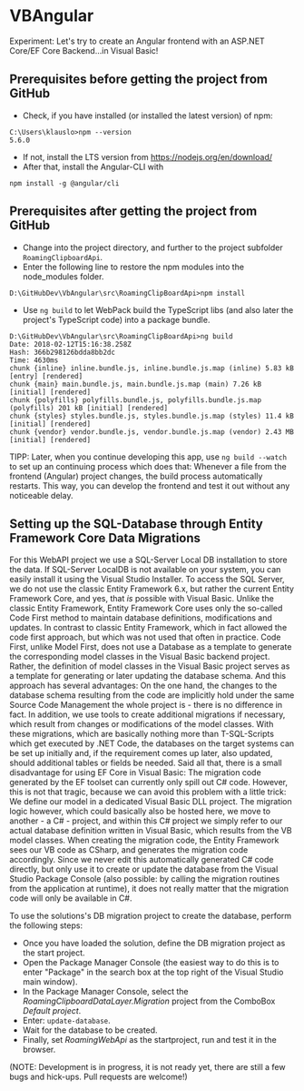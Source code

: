 
# VBAngular
Experiment: Let's try to create an Angular frontend with an ASP.NET Core/EF Core Backend...in Visual Basic!

## Prerequisites before getting the project from GitHub
* Check, if you have installed (or installed the latest version) of npm:

```
C:\Users\klauslo>npm --version
5.6.0
```
* If not, install the LTS version from https://nodejs.org/en/download/
* After that, install the Angular-CLI with

```
npm install -g @angular/cli
```

## Prerequisites after getting the project from GitHub
* Change into the project directory, and further to the project subfolder `RoamingClipboardApi`.
* Enter the following line to restore the npm modules into the node_modules folder.
```
D:\GitHubDev\VbAngular\src\RoamingClipBoardApi>npm install
```

* Use `ng build` to let WebPack build the TypeScript libs (and also later the project's TypeScript code) into a package bundle.
```
D:\GitHubDev\VbAngular\src\RoamingClipBoardApi>ng build
Date: 2018-02-12T15:16:38.258Z
Hash: 366b298126bdda8bb2dc
Time: 4630ms
chunk {inline} inline.bundle.js, inline.bundle.js.map (inline) 5.83 kB [entry] [rendered]
chunk {main} main.bundle.js, main.bundle.js.map (main) 7.26 kB [initial] [rendered]
chunk {polyfills} polyfills.bundle.js, polyfills.bundle.js.map (polyfills) 201 kB [initial] [rendered]
chunk {styles} styles.bundle.js, styles.bundle.js.map (styles) 11.4 kB [initial] [rendered]
chunk {vendor} vendor.bundle.js, vendor.bundle.js.map (vendor) 2.43 MB [initial] [rendered]
```

TIPP: Later, when you continue developing this app, use `ng build --watch` to set up an continuing process which does that: Whenever a file from the frontend (Angular) project changes, the build process automatically restarts. This way, you can develop the frontend and test it out without any noticeable delay.

## Setting up the SQL-Database through Entity Framework Core Data Migrations

For this WebAPI project we use a SQL-Server Local DB installation to store the data. If SQL-Server LocalDB is not available on your system, you can easily install it using the Visual Studio Installer. To access the SQL Server, we do not use the classic Entity Framework 6.x, but rather the current Entity Framework Core, and yes, that _is_ possible with Visual Basic. Unlike the classic Entity Framework, Entity Framework Core uses only the so-called Code First method to maintain database definitions, modifications and updates. In contrast to classic Entity Framework, which in fact allowed the code first approach, but which was not used that often in practice. Code First, unlike Model First, does not use a Database as a template to generate the corresponding model classes in the Visual Basic backend project. Rather, the definition of model classes in the Visual Basic project serves as a template for generating or later updating the database schema. And this approach has several advantages: On the one hand, the changes to the database schema resulting from the code are implicitly hold under the same Source Code Management the whole project is - there is no difference in fact. In addition, we use tools to create additional migrations if necessary, which result from changes or modifications of the model classes. With these migrations, which are basically nothing more than T-SQL-Scripts which get executed by .NET Code, the databases on the target systems can be set up initially and, if the requirement comes up later, also updated, should additional tables or fields be needed. Said all that, there is a small disadvantage for using EF Core in Visual Basic: The migration code generated by the EF toolset can currently only spill out C# code. However, this is not that tragic, because we can avoid this problem with a little trick: We define our model in a dedicated Visual Basic DLL project. The migration logic however, which could basically also be hosted here, we move to another - a C# - project, and within this C# project we simply refer to our actual database definition written in Visual Basic, which results from the VB model classes. When creating the migration code, the Entity Framework sees our VB code as CSharp, and generates the migration code accordingly. Since we never edit this automatically generated C# code directly, but only use it to create or update the database from the Visual Studio Package Console (also possible: by calling the migration routines from the application at runtime), it does not really matter that the migration code will only be available in C#.

To use the solutions's DB migration project to create the database, perform the following steps:
* Once you have loaded the solution, define the DB migration project as the start project.
* Open the Package Manager Console (the easiest way to do this is to enter "Package" in the search box at the top right of the Visual Studio main window).
* In the Package Manager Console, select the _RoamingClipboardDataLayer.Migration_ project from the ComboBox _Default project_.
* Enter: `update-database`.
* Wait for the database to be created.
* Finally, set _RoamingWebApi_ as the startproject, run and test it in the browser.

(NOTE: Development is in progress, it is not ready yet, there are still a few bugs and hick-ups. Pull requests are welcome!)
